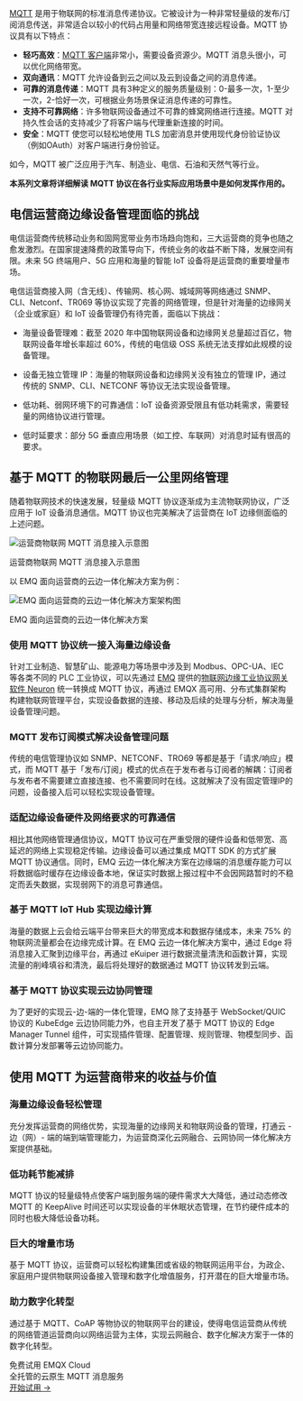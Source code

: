 [MQTT](https://www.emqx.com/zh/mqtt) 是用于物联网的标准消息传递协议。它被设计为一种非常轻量级的发布/订阅消息传送，非常适合以较小的代码占用量和网络带宽连接远程设备。MQTT 协议具有以下特点：

- **轻巧高效**：[MQTT 客户端](https://www.emqx.com/zh/blog/introduction-to-the-commonly-used-mqtt-client-library)非常小，需要设备资源少。MQTT 消息头很小，可以优化网络带宽。
- **双向通讯**：MQTT 允许设备到云之间以及云到设备之间的消息传递。
- **可靠的消息传递**：MQTT 具有3种定义的服务质量级别：0-最多一次，1-至少一次，2-恰好一次，可根据业务场景保证消息传递的可靠性。
- **支持不可靠网络**：许多物联网设备通过不可靠的蜂窝网络进行连接。MQTT 对持久性会话的支持减少了将客户端与代理重新连接的时间。
- **安全**：MQTT 使您可以轻松地使用 TLS 加密消息并使用现代身份验证协议（例如OAuth）对客户端进行身份验证。

如今，MQTT 被广泛应用于汽车、制造业、电信、石油和天然气等行业。

**本系列文章将详细解读 MQTT 协议在各行业实际应用场景中是如何发挥作用的。**



## 电信运营商边缘设备管理面临的挑战

电信运营商传统移动业务和固网宽带业务市场趋向饱和，三大运营商的竞争也随之愈发激烈。在国家提速降费的政策导向下，传统业务的收益不断下降，发展空间有限。未来 5G 终端用户、5G 应用和海量的智能 IoT 设备将是运营商的重要增量市场。

电信运营商接入网（含无线）、传输网、核心网、城域网等网络通过 SNMP、CLI、Netconf、TR069 等协议实现了完善的网络管理，但是针对海量的边缘网关（企业或家庭）和 IoT 设备管理仍有待完善，面临以下挑战：

- 海量设备管理难：截至 2020 年中国物联网设备和边缘网关总量超过百亿，物联网设备年增长率超过 60%，传统的电信级 OSS 系统无法支撑如此规模的设备管理。

- 设备无独立管理 IP：海量的物联网设备和边缘网关没有独立的管理 IP，通过传统的 SNMP、CLI、NETCONF 等协议无法实现设备管理。

- 低功耗、弱网环境下的可靠通信：IoT 设备资源受限且有低功耗需求，需要轻量的网络协议进行管理。

- 低时延要求：部分 5G 垂直应用场景（如工控、车联网）对消息时延有很高的要求。

  

## 基于 MQTT 的物联网最后一公里网络管理

随着物联网技术的快速发展，轻量级 MQTT 协议逐渐成为主流物联网协议，广泛应用于 IoT 设备消息通信。MQTT 协议也完美解决了运营商在 IoT 边缘侧面临的上述问题。

![运营商物联网 MQTT 消息接入示意图](https://assets.emqx.com/images/790ad5d50e7d30156e86259cbebc71f9.png)

运营商物联网 MQTT 消息接入示意图

以 EMQ 面向运营商的云边一体化解决方案为例：

![EMQ 面向运营商的云边一体化解决方案架构图](https://assets.emqx.com/images/9f50714ed3b3de5d9db4b640f20840c2.png)

EMQ 面向运营商的云边一体化解决方案

### 使用 MQTT 协议统一接入海量边缘设备

针对工业制造、智慧矿山、能源电力等场景中涉及到 Modbus、OPC-UA、IEC 等各类不同的 PLC 工业协议，可以先通过 [EMQ](https://www.emqx.com/zh) 提供的[物联网边缘工业协议网关软件 Neuron](https://www.emqx.com/zh/products/neuron) 统一转换成 MQTT 协议，再通过 EMQX 高可用、分布式集群架构构建物联网管理平台，实现设备数据的连接、移动及后续的处理与分析，解决海量设备管理问题。

### MQTT 发布订阅模式解决设备管理问题

传统的电信管理协议如 SNMP、NETCONF、TRO69 等都是基于「请求/响应」模式，而 MQTT  基于「发布/订阅」模式的优点在于发布者与订阅者的解耦：订阅者与发布者不需要建立直接连接、也不需要同时在线。这就解决了没有固定管理IP的问题，设备接入后可以轻松实现设备管理。

### 适配边缘设备硬件及网络要求的可靠通信

相比其他网络管理通信协议，MQTT 协议可在严重受限的硬件设备和低带宽、高延迟的网络上实现稳定传输。边缘设备可以通过集成 MQTT SDK 的方式扩展 MQTT  协议通信。同时，EMQ  云边一体化解决方案在边缘端的消息缓存能力可以将数据临时缓存在边缘设备本地，保证实时数据上报过程中不会因网路暂时的不稳定而丢失数据，实现弱网下的消息可靠通信。

### 基于 MQTT IoT Hub 实现边缘计算

海量的数据上云会给云端平台带来巨大的带宽成本和数据存储成本，未来 75% 的物联网流量都会在边缘完成计算。在 EMQ 云边一体化解决方案中，通过 Edge 将消息接入汇聚到边缘平台，再通过 eKuiper  进行数据流量清洗和函数计算，实现流量的削峰填谷和清洗，最后将处理好的数据通过 MQTT 协议转发到云端。

### 基于 MQTT 协议实现云边协同管理

为了更好的实现云-边-端的一体化管理，EMQ 除了支持基于 WebSocket/QUIC 协议的 KubeEdge 云边协同能力外，也自主开发了基于 MQTT 协议的 Edge  Manager Tunnel 组件，可实现插件管理、配置管理、规则管理、物模型同步、函数计算分发部署等云边协同能力。



## 使用 MQTT 为运营商带来的收益与价值

### 海量边缘设备轻松管理

充分发挥运营商的网络优势，实现海量的边缘网关和物联网设备的管理，打通云 - 边（网）- 端的端到端管理能力，为运营商深化云网融合、云网协同一体化解决方案提供基础。

### 低功耗节能减排

MQTT 协议的轻量级特点使客户端到服务端的硬件需求大大降低，通过动态修改 MQTT 的 KeepAlive 时间还可以实现设备的半休眠状态管理，在节约硬件成本的同时也极大降低设备功耗。

### 巨大的增量市场

基于 MQTT 协议，运营商可以轻松构建集团或省级的物联网运用平台，为政企、家庭用户提供物联网设备接入管理和数字化增值服务，打开潜在的巨大增量市场。

### 助力数字化转型

通过基于 MQTT、CoAP 等物协议的物联网平台的建设，使得电信运营商从传统的网络管道运营商向以网络运营为主体，实现云网融合、数字化解决方案于一体的数字化转型。



<section class="promotion">
    <div>
        免费试用 EMQX Cloud
        <div class="is-size-14 is-text-normal has-text-weight-normal">全托管的云原生 MQTT 消息服务</div>
    </div>
    <a href="https://accounts-zh.emqx.com/signup?continue=https://cloud.emqx.com/console/deployments/0?oper=new" class="button is-gradient px-5">开始试用 →</a >
</section>

